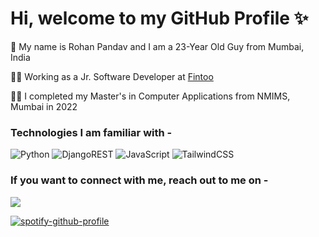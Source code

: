 # Hi, welcome to my GitHub Profile ✨

🧑 My name is Rohan Pandav and I am a 23-Year Old Guy from Mumbai, India

👩‍💻 Working as a Jr. Software Developer at [Fintoo](https://www.fintoo.in/)

👨‍🎓 I completed my Master's in Computer Applications from NMIMS, Mumbai in 2022

### Technologies I am familiar with - 

![Python](https://img.shields.io/badge/python-3670A0?style=for-the-badge&logo=python&logoColor=ffdd54) ![DjangoREST](https://img.shields.io/badge/DJANGO-REST-ff1709?style=for-the-badge&logo=django&logoColor=white&color=ff1709&labelColor=gray) ![JavaScript](https://img.shields.io/badge/javascript-%23323330.svg?style=for-the-badge&logo=javascript&logoColor=%23F7DF1E) ![TailwindCSS](https://img.shields.io/badge/tailwindcss-%2338B2AC.svg?style=for-the-badge&logo=tailwind-css&logoColor=white)  

### If you want to connect with me, reach out to me on -
![](https://dcbadge.vercel.app/api/shield/246160030494228481)

[![spotify-github-profile](https://spotify-github-profile.vercel.app/api/view?uid=w8nvet7cy27y5whvgcj47ng1n&cover_image=true&theme=novatorem&show_offline=false&background_color=121212&interchange=false&bar_color=53b14f&bar_color_cover=true)](https://spotify-github-profile.vercel.app/api/view?uid=w8nvet7cy27y5whvgcj47ng1n&redirect=true)
